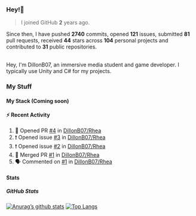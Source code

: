 ### Hey!👋
<!-- [![Banner](banner.png)](https://dillonb07.is-a.dev) -->


> I joined GitHub **2** years ago.

Since then, I have pushed **2740** commits, opened **121** issues, submitted **81** pull requests, received **44** stars across **104** personal projects and contributed to **31** public repositories.

<br>
Hey, I'm DillonB07, an immersive media student and game developer. I typically use Unity and C# for my projects.

<br>

### My Stuff

#### My Stack (Coming soon)

#### :zap: Recent Activity

<!--START_SECTION:activity-->
1. 💪 Opened PR [#4](https://github.com/DillonB07/Rhea/pull/4) in [DillonB07/Rhea](https://github.com/DillonB07/Rhea)
2. ❗ Opened issue [#3](https://github.com/DillonB07/Rhea/issues/3) in [DillonB07/Rhea](https://github.com/DillonB07/Rhea)
3. ❗ Opened issue [#2](https://github.com/DillonB07/Rhea/issues/2) in [DillonB07/Rhea](https://github.com/DillonB07/Rhea)
4. 🎉 Merged PR [#1](https://github.com/DillonB07/Rhea/pull/1) in [DillonB07/Rhea](https://github.com/DillonB07/Rhea)
5. 🗣 Commented on [#1](https://github.com/DillonB07/Rhea/pull/1#issuecomment-2078296348) in [DillonB07/Rhea](https://github.com/DillonB07/Rhea)
<!--END_SECTION:activity-->

#### Stats

##### GitHub Stats
[![Anurag’s github stats](https://github-readme-stats.vercel.app/api?username=dillonb07&show_icons=true&theme=radical)](https://github.com/dillonb07)
[![Top Langs](https://github-readme-stats.vercel.app/api/top-langs/?username=dillonb07&layout=compact&theme=radical)](https://github.com/dillonb07)
